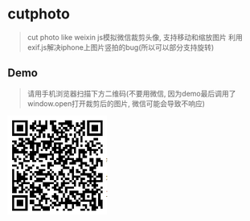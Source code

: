 # cutphoto

> cut photo like weixin
> js模拟微信裁剪头像, 支持移动和缩放图片
> 利用exif.js解决iphone上图片竖拍的bug(所以可以部分支持旋转)

## Demo

> 请用手机浏览器扫描下方二维码(不要用微信, 因为demo最后调用了window.open打开裁剪后的图片, 微信可能会导致不响应)

![](https://raw.githubusercontent.com/Samlin901211/img/master/vuefinger/vue1.0_demo.png)